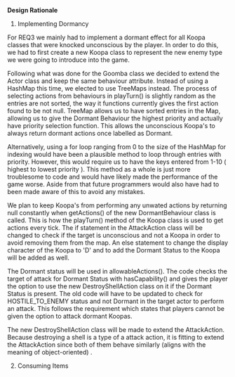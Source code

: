 **Design Rationale**

1. Implementing Dormancy

For REQ3 we mainly had to implement a dormant effect for all Koopa classes that were knocked unconscious by the player. In order to do this, we had to first create a new Koopa class to represent the new enemy type we were going to introduce into the game.


Following what was done for the Goomba class we decided to extend the Actor class and keep the same behaviour attribute. Instead of using a HashMap this time, we elected to use TreeMaps instead. The process of selecting actions from behaviours in playTurn() is slightly random as the entries are not sorted, the way it functions currently gives the first action found to be not null. TreeMap allows us to have sorted entries in the Map, allowing us to give the Dormant Behaviour the highest priority and actually have priority selection function. This allows the unconscious Koopa's to always return dormant actions once labelled as Dormant.

Alternatively, using a for loop ranging from 0 to the size of the HashMap for indexing would have been a plausible method to loop through entries with priority. However, this would require us to have the keys entered from 1-10 ( highest to lowest priority ). This method as a whole is just more troublesome to code and would have likely made the performance of the game worse. Aside from that future programmers would also have had to been made aware of this to avoid any mistakes.


We plan to keep Koopa's from performing any unwated actions by returning null constantly when getActions() of the new DormantBehaviour class is called. This is how the playTurn() method of the Koopa class is used to get actions every tick. The if statement in the AttackAction class will be changed to check if the target is unconscious and not a Koopa in order to avoid removing them from the map. An else statement to change the display character of the Koopa to 'D' and to add the Dormant Status to the Koopa will be added as well.

The Dormant status will be used in allowableActions(). The code checks the target of attack for Dormant Status with hasCapability() and gives the player the option to use the new DestroyShellAction class on it if the Dormant Status is present. The old code will have to be updated to check for HOSTILE_TO_ENEMY status and not Dormant in the target actor to perform an attack. This follows the requirement which states that players cannot be given the option to attack dormant Koopas.

The new DestroyShellAction class will be made to extend the AttackAction. Because destroying a shell is a type of a attack action, it is fitting to extend the AttackAction since both of them behave similarly (aligns with the meaning of object-oriented) .

2. Consuming Items




